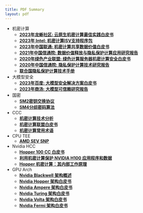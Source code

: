 ```yaml
---
title: PDF Summary
layout: pdf
---
```


- 机密计算
  - [<u>**2023年龙蜥社区: 云原生机密计算最佳实践白皮书**</u>](/pdf/cc/2023云原生机密计算最佳实践白皮书.pdf)
  - [<u>**2023年 Intel: 机密计算ISV支持程序包**</u>](/pdf/cc/机密计算ISV支持程序包.pdf)
  - [<u>**2023年中国联通: 机密计算共享数据价值白皮书**</u>](/pdf/cc/机密计算共享数据价值白皮书.pdf)
  - [<u>**2021年中国信通院: 数据价值释放与隐私保护计算应用研究报告**</u>](/pdf/cc/数据价值释放与隐私保护计算应用研究报告.pdf)
  - [<u>**2020年绿色产业联盟: 绿色计算服务器机密计算安全白皮书**</u>](/pdf/cc/绿色计算服务器机密计算安全白皮书.pdf)
  - [<u>**2020年中国信通院: 隐私保护计算技术研究报告**</u>](/pdf/cc/隐私保护计算技术研究报告.pdf)
  - [<u>**联合国隐私保护计算技术手册**</u>](/pdf/cc/UN-Handbook-for-Privacy-Preserving-Techniques.pdf)
- 大模型安全
  - [<u>**2023年百度: 大模型安全解决方案白皮书**</u>](/pdf/llm-cc/百度大模型安全解决方案白皮书.pdf)
  - [<u>**2023年商汤: 大模型可信赖研究报告**</u>](/pdf/llm-cc/2023大模型可信赖研究报告.pdf)
- 国密
  - [<u>**SM2密钥交换协议**</u>](/pdf/sm/SM2密钥交换协议.pdf)
  - [<u>**SM4分组密码算法**</u>](/pdf/sm/SM4分组密码算法.pdf)
- CCC
  - [<u>**机密计算技术分析**</u>](/pdf/ccc/A-Technical-Analysis-of-Confidential-Computing.pdf)
  - [<u>**机密计算联盟白皮书**</u>](/pdf/ccc/CCC_outreach_whitepaper_updated_November_2022.pdf)
  - [<u>**机密计算常用术语**</u>](/pdf/ccc/Common-Terminology-for-Confidential-Computing.pdf)
- CPU TEE
  - [<u>**AMD SEV SNP**</u>](/pdf/tee/SEV-SNP-strengthening-vm-isolation-with-integrity-protection-and-more.pdf)
- Nvidia HCC
  - [<u>**Hopper 100 CC 白皮书**</u>](/pdf/hcc/HCC-Whitepaper-v1.0.pdf)
  - [<u>**利用机密计算保护 NVIDIA H100 应用程序和数据**</u>](/pdf/hcc/Confidential-Computing-The-Developer’s-View-to-Secure-an-Application-and-Data-on-NVIDIA-H100.pdf)
  - [<u>**Hopper 机密计算：其内部工作原理**</u>](/pdf/hcc/Hopper-Confidential-Computing-How-it-Works-under-the-Hood.pdf)
- GPU Arch
  - [<u>**Nvidia Blackwell 架构概述**</u>](/pdf/nv-gpu/NVIDIA-Blackwell-Architecture-Technical-Overview.pdf)
  - [<u>**Nvidia Hopper 架构白皮书**</u>](/pdf/nv-gpu/NVIDIA-H100-GPU-Architecture-Whitepaper-zhCN.pdf)
  - [<u>**Nvidia Ampere 架构白皮书**</u>](/pdf/nv-gpu/nvidia-ampere-architecture-whitepaper.pdf)
  - [<u>**Nvidia Turing 架构白皮书**</u>](/pdf/nv-gpu/NVIDIA-Turing-Architecture-Whitepaper.pdf)
  - [<u>**Nvidia Volta 架构白皮书**</u>](/pdf/nv-gpu/volta-architecture-whitepaper.pdf)
  - [<u>**Nvidia Fermi 架构白皮书**</u>](/pdf/nv-gpu/NVIDIA_Fermi_Compute_Architecture_Whitepaper.pdf)
